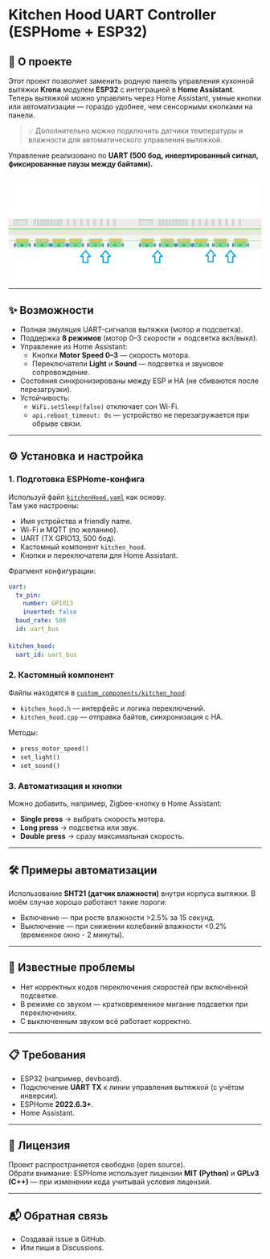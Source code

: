 # Kitchen Hood UART Controller (ESPHome + ESP32)

## 📖 О проекте
Этот проект позволяет заменить родную панель управления кухонной вытяжки **Krona** модулем **ESP32** с интеграцией в **Home Assistant**.  
Теперь вытяжкой можно управлять через Home Assistant, умные кнопки или автоматизации — гораздо удобнее, чем сенсорными кнопками на панели.  

> 💡 Дополнительно можно подключить датчики температуры и влажности для автоматического управления вытяжкой.  

Управление реализовано по **UART (500 бод, инвертированный сигнал, фиксированные паузы между байтами).**

![UART timing example](images/UART1.png)

---

## ✨ Возможности
- Полная эмуляция UART-сигналов вытяжки (мотор и подсветка).  
- Поддержка **8 режимов** (мотор 0–3 скорости × подсветка вкл/выкл).  
- Управление из Home Assistant:
  - Кнопки **Motor Speed 0–3** — скорость мотора.  
  - Переключатели **Light** и **Sound** — подсветка и звуковое сопровождение.  
- Состояния синхронизированы между ESP и HA (не сбиваются после перезагрузки).  
- Устойчивость:
  - `WiFi.setSleep(false)` отключает сон Wi-Fi.  
  - `api.reboot_timeout: 0s` — устройство не перезагружается при обрыве связи.  

---

## ⚙️ Установка и настройка

### 1. Подготовка ESPHome-конфига
Используй файл [`kitchenHood.yaml`](kitchenHood.yaml) как основу.  
Там уже настроены:
- Имя устройства и friendly name.  
- Wi-Fi и MQTT (по желанию).  
- UART (TX GPIO13, 500 бод).  
- Кастомный компонент `kitchen_hood`.  
- Кнопки и переключатели для Home Assistant.  

Фрагмент конфигурации:
```yaml
uart:
  tx_pin:
    number: GPIO13
    inverted: false
  baud_rate: 500
  id: uart_bus

kitchen_hood:
  uart_id: uart_bus
```

### 2. Кастомный компонент
Файлы находятся в [`custom_components/kitchen_hood`](custom_components/kitchen_hood/):  
- `kitchen_hood.h` — интерфейс и логика переключений.  
- `kitchen_hood.cpp` — отправка байтов, синхронизация с HA.  

Методы:
- `press_motor_speed()`  
- `set_light()`  
- `set_sound()`  

### 3. Автоматизация и кнопки
Можно добавить, например, Zigbee-кнопку в Home Assistant:  
- **Single press** → выбрать скорость мотора.  
- **Long press** → подсветка или звук.  
- **Double press** → сразу максимальная скорость.  

---

## 🛠 Примеры автоматизации
Использование **SHT21 (датчик влажности)** внутри корпуса вытяжки.
В моём случае хорошо работают такие пороги:  
- Включение — при росте влажности >2.5% за 15 секунд.  
- Выключение — при снижении колебаний влажности <0.2% (временное окно - 2 минуты).  

---

## 🐞 Известные проблемы
- Нет корректных кодов переключения скоростей при включённой подсветке.  
- В режиме со звуком — кратковременное мигание подсветки при переключениях.  
- С выключенным звуком всё работает корректно.  

---

## 📋 Требования
- ESP32 (например, devboard).  
- Подключение **UART TX** к линии управления вытяжкой (с учётом инверсии).  
- ESPHome **2022.6.3+**.  
- Home Assistant.  

---

## 📜 Лицензия
Проект распространяется свободно (open source).  
Обрати внимание: ESPHome использует лицензии **MIT (Python)** и **GPLv3 (C++)** — при изменении кода учитывай условия лицензий.  

---

## 📬 Обратная связь
- Создавай issue в GitHub.  
- Или пиши в Discussions.  

